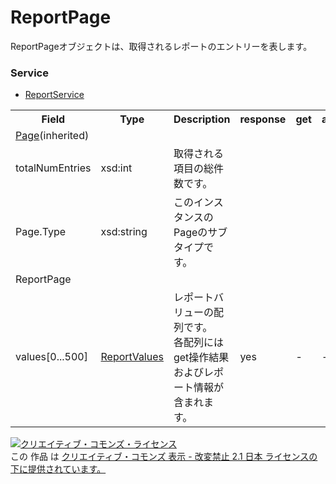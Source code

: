 # ReportPage
ReportPageオブジェクトは、取得されるレポートのエントリーを表します。

### Service
+ [ReportService](../services/ReportService.md)

<table>
 <tr>
  <th>Field</th>
  <th>Type</th>
  <th>Description</th>
  <th>response</th>
  <th>get</th>
  <th>add</th>
  <th>set</th>
  <th>remove</th>
 </tr>
 <tr>
  <td colspan="8"><a href="./Page.md">Page</a>(inherited)</td>
 </tr>
 <tr>
  <td>totalNumEntries</td>
  <td>xsd:int</td>
  <td>取得される項目の総件数です。</td>
  <td colspan="5"></td>
 </tr>
 <tr>
  <td>Page.Type</td>
  <td>xsd:string</td>
  <td>このインスタンスのPageのサブタイプです。 </td>
  <td colspan="5"></td>
 </tr>
 <tr>
  <td colspan="8">ReportPage</td>
 </tr>
 <tr>
  <td>values[0...500]</td>
  <td><a href="./ReportValues.md">ReportValues</a></td>
  <td>レポートバリューの配列です。<br>各配列にはget操作結果およびレポート情報が含まれます。</td>
  <td>yes</td>
  <td>-</td>
  <td>-</td>
  <td>-</td>
  <td>-</td>
 </tr>
</table>


<a rel="license" href="http://creativecommons.org/licenses/by-nd/2.1/jp/"><img alt="クリエイティブ・コモンズ・ライセンス" style="border-width:0" src="https://i.creativecommons.org/l/by-nd/2.1/jp/88x31.png" /></a><br />この 作品 は <a rel="license" href="http://creativecommons.org/licenses/by-nd/2.1/jp/">クリエイティブ・コモンズ 表示 - 改変禁止 2.1 日本 ライセンスの下に提供されています。</a>
